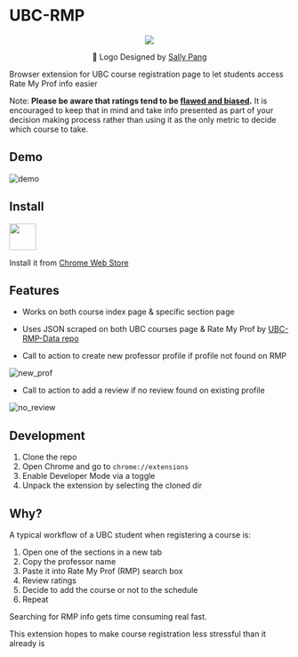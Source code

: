 # UBC-RMP

<p align="center">
  <img src="https://user-images.githubusercontent.com/9669739/54533519-9b636980-4947-11e9-8fc1-01f19acd4a86.png"/>
  <p font-size="70%" align="center">🎨 Logo Designed by <a href="https://www.linkedin.com/in/pangsally/">Sally Pang</a></p>
</p>

Browser extension for UBC course registration page to let students access Rate My Prof info easier

Note: **Please be aware that ratings tend to be [flawed and biased](https://link.springer.com/article/10.1007/s10755-014-9313-4).** It is encouraged to keep that in mind and take info presented as part of your decision making process rather than using it as the only metric to decide which course to take.

## Demo

![demo](https://user-images.githubusercontent.com/9669739/53616245-9015ed00-3b96-11e9-9b24-da52e92737c2.gif)

## Install


<a href="https://chrome.google.com/webstore/detail/ubc-rmp/iggomdckinfebdknahdgknkkjcjcfcld/"><img src="https://raw.githubusercontent.com/alrra/browser-logos/master/src/chrome/chrome_128x128.png" width="48" /></a>

Install it from [Chrome Web Store](https://chrome.google.com/webstore/detail/ubc-rmp/iggomdckinfebdknahdgknkkjcjcfcld/)

## Features

* Works on both course index page & specific section page

* Uses JSON scraped on both UBC courses page & Rate My Prof by [UBC-RMP-Data repo](https://github.com/jumbosushi/ubc-rmp-data)

* Call to action to create new professor profile if profile not found on RMP

![new_prof](https://user-images.githubusercontent.com/9669739/53614902-5e018c80-3b90-11e9-9eda-23bb5a13a149.gif)

* Call to action to add a review if no review found on existing profile

![no_review](https://user-images.githubusercontent.com/9669739/53615069-0f082700-3b91-11e9-8684-e7e33b94bccb.gif)

## Development

1. Clone the repo
2. Open Chrome and go to `chrome://extensions`
3. Enable Developer Mode via a toggle
4. Unpack the extension by selecting the cloned dir

## Why?

A typical workflow of a UBC student when registering a course is:
1. Open one of the sections in a new tab
2. Copy the professor name
3. Paste it into Rate My Prof (RMP) search box
4. Review ratings
5. Decide to add the course or not to the schedule
6. Repeat

Searching for RMP info gets time consuming real fast.

This extension hopes to make course registration less stressful than it already is


